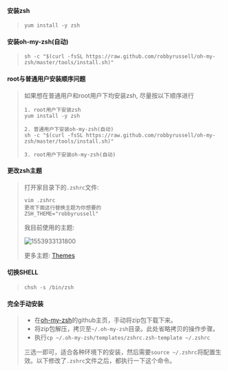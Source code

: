 #### 安装zsh

>`yum install -y zsh`

#### 安装oh-my-zsh(自动)

> `sh -c "$(curl -fsSL https://raw.github.com/robbyrussell/oh-my-zsh/master/tools/install.sh)"`

#### root与普通用户安装顺序问题

> 如果想在普通用户和root用户下均安装zsh, 尽量按以下顺序进行
>
> ```
> 1. root用户下安装zsh
> yum install -y zsh
> 
> 2. 普通用户下安装oh-my-zsh(自动)
> sh -c "$(curl -fsSL https://raw.github.com/robbyrussell/oh-my-zsh/master/tools/install.sh)"
> 
> 3. root用户下安装oh-my-zsh(自动)
> ```

#### 更改zsh主题

> 打开家目录下的`.zshrc`文件:
>
> ```
> vim .zshrc
> 更改下面这行替换主题为你想要的
> ZSH_THEME="robbyrussell"
> ```
>
> 我目前使用的主题:
>
> ![1553933131800](C:\Users\46081\AppData\Roaming\Typora\typora-user-images\1553933131800.png)
>
> 更多主题: [Themes](<https://github.com/robbyrussell/oh-my-zsh/wiki/Themes>)

#### 切换SHELL

> `chsh -s /bin/zsh`

#### 完全手动安装

> - 在[oh-my-zsh](https://github.com/robbyrussell/oh-my-zsh)的github主页，手动将zip包下载下来。
> - 将zip包解压，拷贝至`~/.oh-my-zsh`目录。此处省略拷贝的操作步骤。
> - 执行`cp ~/.oh-my-zsh/templates/zshrc.zsh-template ~/.zshrc`
>
> 三选一即可，适合各种环境下的安装，然后需要`source ~/.zshrc`将配置生效。以下修改了`.zshrc`文件之后，都执行一下这个命令。